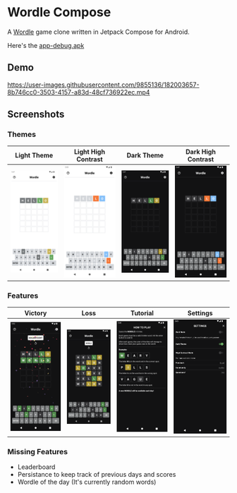 # Wordle Compose

A [Wordle](https://www.nytimes.com/games/wordle/index.html) game clone written in Jetpack Compose for Android.

Here's the [app-debug.apk](app-debug.apk)

## Demo

https://user-images.githubusercontent.com/9855136/182003657-8b746cc0-3503-4157-a83d-48cf736922ec.mp4

## Screenshots

### Themes

| Light Theme                               | Light High Contrast                               | Dark Theme                               | Dark High Contrast                               |
| ----------------------------------------- | ------------------------------------------------- | ---------------------------------------- | ------------------------------------------------ |
| <img src="screenshots/light_theme.png" /> | <img src="screenshots/light_high_contrast.png" /> | <img src="screenshots/dark_theme.png" /> | <img src="screenshots/dark_high_contrast.png" /> |

### Features

| Victory                           | Loss                               | Tutorial                               | Settings                               |
| --------------------------------- | ---------------------------------- | -------------------------------------- | -------------------------------------- |
| <img src="screenshots/win.png" /> | <img src="screenshots/loss.png" /> | <img src="screenshots/tutorial.png" /> | <img src="screenshots/settings.png" /> |

### Missing Features

- Leaderboard
- Persistance to keep track of previous days and scores
- Wordle of the day (It's currently random words)
